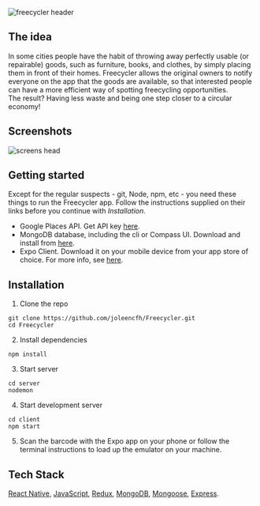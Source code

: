 



![freecycler header](https://user-images.githubusercontent.com/25979741/131258932-db7bbe11-3131-4a12-b568-2fb67764a5c5.png)

## The idea

In some cities people have the habit of throwing away perfectly usable (or repairable) goods, such as furniture, books, and clothes, by simply placing them in front of their homes. Freecycler allows the original owners to notify everyone on the app that the goods are available, so that interested people can have a more efficient way of spotting freecycling opportunities. \
The result? Having less waste and being one step closer to a circular economy!

## Screenshots

![screens head](https://user-images.githubusercontent.com/25979741/131319191-541cbb26-7c61-4d7d-b2b9-2409ccc6131c.png)


## Getting started

Except for the regular suspects - git, Node, npm, etc - you need these things to run the Freecycler app. Follow the instructions supplied on their links before you continue with *Installation*.

* Google Places API. Get API key [here](https://cloud.google.com/maps-platform/places).
* MongoDB database, including the cli or Compass UI. Download and install from [here](https://www.mongodb.com/).
* Expo Client. Download it on your mobile device from your app store of choice. For more info, see [here](https://docs.expo.dev).

## Installation

1. Clone the repo

```
git clone https://github.com/joleencfh/Freecycler.git
cd Freecycler
```

2. Install dependencies
```
npm install
```

3. Start server
```
cd server
nodemon
```

4. Start development server
```
cd client
npm start
```

5. Scan the barcode with the Expo app on your phone or follow the terminal instructions to load up the emulator on your machine.

 ## Tech Stack
 [React Native](https://reactnative.dev/), [JavaScript](https://www.javascript.com/), [Redux](https://redux.js.org/), [MongoDB](https://www.mongodb.com/), [Mongoose](https://mongoosejs.com/), [Express](https://expressjs.com/).
